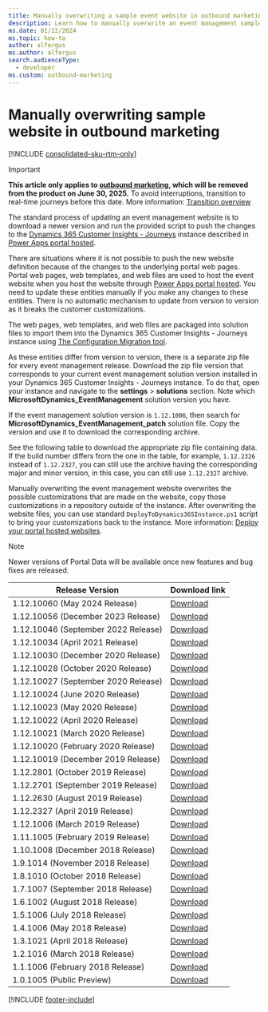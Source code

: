 ```yaml
---
title: Manually overwriting a sample event website in outbound marketing
description: Learn how to manually overwrite an event management sample website in outbound marketing.
ms.date: 01/22/2024
ms.topic: how-to
author: alfergus
ms.author: alfergus
search.audienceType: 
  - developer
ms.custom: outbound-marketing
---
```


# Manually overwriting sample website in outbound marketing

[!INCLUDE [consolidated-sku-rtm-only](.././includes/consolidated-sku-rtm-only.md)]

> [!IMPORTANT]
> **This article only applies to [outbound marketing](../user-guide.md), which will be removed from the product on June 30, 2025.** To avoid interruptions, transition to real-time journeys before this date. More information: [Transition overview](../transition-overview.md)

The standard process of updating an event management website is to download a newer version and run the provided script to push the changes to the [Dynamics 365 Customer Insights - Journeys](/dynamics365/customer-engagement/marketing/trial-signup) instance described in [Power Apps portal hosted](portal-hosted.md#deployment). 

There are situations where it is not possible to push the new website definition because of the changes to the underlying portal web pages. Portal web pages, web templates, and web files are used to host the event website when you host the website through [Power Apps portal hosted](portal-hosted.md). You need to update these entities manually if you make any changes to these entities. There is no automatic mechanism to update from version to version as it breaks the customer customizations.

The web pages, web templates, and web files are packaged into solution files to import them into the Dynamics 365 Customer Insights - Journeys instance using [The Configuration Migration tool](/dynamics365/customer-engagement/admin/import-configuration-data). 

As these entities differ from version to version, there is a separate zip file for every event management release. Download the zip file version that corresponds to your current event management solution version installed in your Dynamics 365 Customer Insights - Journeys instance. To do that, open your instance and navigate to the **settings** > **solutions** section. Note which **MicrosoftDynamics_EventManagement** solution version you have. 

If the event management solution version is `1.12.1006`, then search for **MicrosoftDynamics_EventManagement_patch** solution file. Copy the version and use it to download the corresponding archive.

See the following table to download the appropriate zip file containing data. If the build number differs from the one in the table, for example, `1.12.2326` instead of `1.12.2327`, you can still use the archive having the corresponding major and minor version, in this case, you can still use `1.12.2327` archive.

Manually overwriting the event management website overwrites the possible customizations that are made on the website, copy those customizations in a repository outside of the instance. After overwriting the website files, you can use standard `DeployToDynamics365Instance.ps1` script to bring your customizations back to the instance. More information:  [Deploy your portal hosted websites](./portal-hosted.md#deployment).

> [!NOTE]
> Newer versions of Portal Data will be available once new features and bug fixes are released.

| Release Version |Download link|
|--|--|
| 1.12.10060 (May 2024 Release)| [Download](https://download.microsoft.com/download/1/5/0/150757D0-2600-493B-8C9A-3213AD873A73/PortalData-Apr24-1.12.10060.1234.zip) |
| 1.12.10056 (December 2023 Release)| [Download](https://download.microsoft.com/download/1/5/0/150757D0-2600-493B-8C9A-3213AD873A73/PortalData-Dec23-1.12.10056.1005.zip) |
| 1.12.10046 (September 2022 Release)| [Download](https://download.microsoft.com/download/1/5/0/150757D0-2600-493B-8C9A-3213AD873A73/PortalData-Sep22-1.12.10046.1012.zip) |
| 1.12.10034 (April 2021 Release)| [Download](https://download.microsoft.com/download/1/5/0/150757D0-2600-493B-8C9A-3213AD873A73/PortalData-Apr21-1.12.10034.1001.zip) |
| 1.12.10030 (December 2020 Release)| [Download](https://download.microsoft.com/download/1/5/0/150757D0-2600-493B-8C9A-3213AD873A73/PortalData-Dec20-1.12.10030.1020.zip) |
| 1.12.10028 (October 2020 Release)| [Download](https://download.microsoft.com/download/1/5/0/150757D0-2600-493B-8C9A-3213AD873A73/PortalData-Oct20-1.12.10028.1027.zip) |
| 1.12.10027 (September 2020 Release)| [Download](https://download.microsoft.com/download/1/5/0/150757D0-2600-493B-8C9A-3213AD873A73/PortalData-Sept20-1.12.10027.1013.zip) |
| 1.12.10024 (June 2020 Release)| [Download](https://download.microsoft.com/download/1/5/0/150757D0-2600-493B-8C9A-3213AD873A73/PortalData-June20-1.12.10024.1015.zip) |
| 1.12.10023 (May 2020 Release)| [Download](https://download.microsoft.com/download/1/5/0/150757D0-2600-493B-8C9A-3213AD873A73/PortalData-May20-1.12.10023.1015.zip) |
| 1.12.10022 (April 2020 Release)| [Download](https://download.microsoft.com/download/1/5/0/150757D0-2600-493B-8C9A-3213AD873A73/PortalData-April03-1.12.10022.1015.zip) |
| 1.12.10021 (March 2020 Release)| [Download](https://download.microsoft.com/download/1/5/0/150757D0-2600-493B-8C9A-3213AD873A73/PortalData-Mar21-1.12.10021.1015.zip) |
| 1.12.10020 (February 2020 Release)| [Download](https://download.microsoft.com/download/1/5/0/150757D0-2600-493B-8C9A-3213AD873A73/PortalData-Feb20-1.12.10020.1003.zip) |
| 1.12.10019 (December 2019 Release)| [Download](https://download.microsoft.com/download/1/5/0/150757D0-2600-493B-8C9A-3213AD873A73/PortalData-Dec19-1.12.10019.1012.zip) |
| 1.12.2801 (October 2019 Release)| [Download](https://download.microsoft.com/download/1/5/0/150757D0-2600-493B-8C9A-3213AD873A73/PortalData-Oct19-1.12.2801.zip) |
| 1.12.2701 (September 2019 Release)| [Download](https://download.microsoft.com/download/1/5/0/150757D0-2600-493B-8C9A-3213AD873A73/PortalData-Sept19-1.12.2701.zip) |
| 1.12.2630 (August 2019 Release)| [Download](https://download.microsoft.com/download/1/5/0/150757D0-2600-493B-8C9A-3213AD873A73/PortalData-Aug19-1.12.2630.zip)|
| 1.12.2327 (April 2019 Release) | [Download](https://download.microsoft.com/download/1/5/0/150757D0-2600-493B-8C9A-3213AD873A73/PortalData-Apr19-1.12.2327.zip) |
| 1.12.1006 (March 2019 Release) | [Download](https://download.microsoft.com/download/1/5/0/150757D0-2600-493B-8C9A-3213AD873A73/PortalData-Mar19-1.12.1006.zip) |
| 1.11.1005 (February 2019 Release) | [Download](https://download.microsoft.com/download/1/5/0/150757D0-2600-493B-8C9A-3213AD873A73/PortalData-Feb19-1.11.1005.zip) |
| 1.10.1008 (December 2018 Release) | [Download](https://download.microsoft.com/download/1/5/0/150757D0-2600-493B-8C9A-3213AD873A73/PortalData-Dec18-1.10.1008.zip) |
| 1.9.1014 (November 2018 Release) | [Download](https://download.microsoft.com/download/1/5/0/150757D0-2600-493B-8C9A-3213AD873A73/PortalData-Nov18-1.9.1014.zip) |
| 1.8.1010 (October 2018 Release) | [Download](https://download.microsoft.com/download/1/5/0/150757D0-2600-493B-8C9A-3213AD873A73/PortalData-Oct18-1.8.1010.zip) |
| 1.7.1007 (September 2018 Release) | [Download](https://download.microsoft.com/download/1/5/0/150757D0-2600-493B-8C9A-3213AD873A73/PortalData-Sep18-1.7.1007.zip) |
| 1.6.1002 (August 2018 Release) | [Download](https://download.microsoft.com/download/1/5/0/150757D0-2600-493B-8C9A-3213AD873A73/PortalData-Aug18-1.6.1002.zip) |
| 1.5.1006 (July 2018 Release) | [Download](https://download.microsoft.com/download/1/5/0/150757D0-2600-493B-8C9A-3213AD873A73/PortalData-Jul18-1.5.1006.zip) |
| 1.4.1006 (May 2018 Release) | [Download](https://download.microsoft.com/download/1/5/0/150757D0-2600-493B-8C9A-3213AD873A73/PortalData-May18-1.4.1006.zip) |
| 1.3.1021 (April 2018 Release) | [Download](https://download.microsoft.com/download/1/5/0/150757D0-2600-493B-8C9A-3213AD873A73/PortalData-Apr18-1.3.1021.zip) |
| 1.2.1016 (March 2018 Release) | [Download](https://download.microsoft.com/download/1/5/0/150757D0-2600-493B-8C9A-3213AD873A73/PortalData-Mar18-1.2.1016.zip) |
| 1.1.1006 (February 2018 Release) | [Download](https://download.microsoft.com/download/1/5/0/150757D0-2600-493B-8C9A-3213AD873A73/PortalData-Feb18-1.1.1006.zip) |
| 1.0.1005 (Public Preview) | [Download](https://download.microsoft.com/download/1/5/0/150757D0-2600-493B-8C9A-3213AD873A73/PortalData-PublicPreview-1.0.1005.zip) |

[!INCLUDE [footer-include](.././includes/footer-banner.md)]
